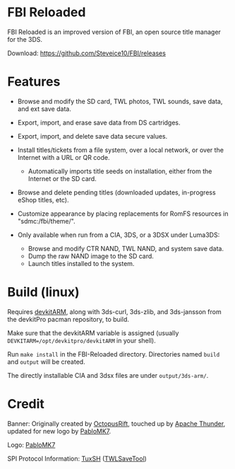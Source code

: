 # FBI Reloaded

FBI Reloaded is an improved version of FBI, an open source title manager for the 3DS.

Download: https://github.com/Steveice10/FBI/releases

# Features

* Browse and modify the SD card, TWL photos, TWL sounds, save data, and ext save data.
* Export, import, and erase save data from DS cartridges.
* Export, import, and delete save data secure values.
* Install titles/tickets from a file system, over a local network, or over the Internet with a URL or QR code.
  * Automatically imports title seeds on installation, either from the Internet or the SD card.
* Browse and delete pending titles (downloaded updates, in-progress eShop titles, etc).
* Customize appearance by placing replacements for RomFS resources in "sdmc:/fbi/theme/".

* Only available when run from a CIA, 3DS, or a 3DSX under Luma3DS:
  * Browse and modify CTR NAND, TWL NAND, and system save data.
  * Dump the raw NAND image to the SD card.
  * Launch titles installed to the system.

# Build (linux)

Requires [devkitARM](http://sourceforge.net/projects/devkitpro/files/devkitARM/), along with 3ds-curl, 3ds-zlib, and 3ds-jansson from the devkitPro pacman repository, to build.

Make sure that the devkitARM variable is assigned (usually `DEVKITARM=/opt/devkitpro/devkitARM` in your shell).

Run `make install` in the FBI-Reloaded directory. Directories named `build` and `output` will be created.

The directly installable CIA and 3dsx files are under `output/3ds-arm/`.

# Credit

Banner: Originally created by [OctopusRift](http://gbatemp.net/members/octopusrift.356526/), touched up by [Apache Thunder](https://gbatemp.net/members/apache-thunder.105648/), updated for new logo by [PabloMK7](http://gbatemp.net/members/pablomk7.345712/).

Logo: [PabloMK7](http://gbatemp.net/members/pablomk7.345712/)

SPI Protocol Information: [TuxSH](https://github.com/TuxSH/) ([TWLSaveTool](https://github.com/TuxSH/TWLSaveTool))
